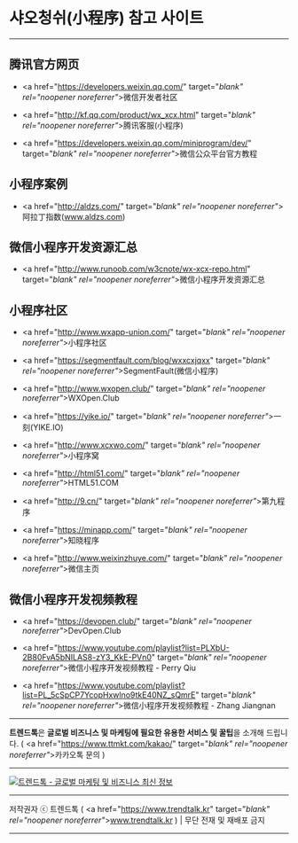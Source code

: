 # 샤오청쉬(小程序) 참고 사이트

<!-- <a name="index"></a> -->
***
## 腾讯官方网页

- <a href="https://developers.weixin.qq.com/" target="_blank" rel="noopener noreferrer"_>微信开发者社区</a>

- <a href="http://kf.qq.com/product/wx_xcx.html" target="_blank" rel="noopener noreferrer"_>腾讯客服(小程序)</a>

- <a href="https://developers.weixin.qq.com/miniprogram/dev/" target="_blank" rel="noopener noreferrer"_>微信公众平台官方教程</a>

## 小程序案例

- <a href="http://aldzs.com/" target="_blank" rel="noopener noreferrer"_>阿拉丁指数(www.aldzs.com)</a>

## 微信小程序开发资源汇总

- <a href="http://www.runoob.com/w3cnote/wx-xcx-repo.html" target="_blank" rel="noopener noreferrer"_>微信小程序开发资源汇总</a>

## 小程序社区

- <a href="http://www.wxapp-union.com/" target="_blank" rel="noopener noreferrer"_>小程序社区</a>

- <a href="https://segmentfault.com/blog/wxxcxjqxx" target="_blank" rel="noopener noreferrer"_>SegmentFault(微信小程序)</a>

- <a href="http://www.wxopen.club/" target="_blank" rel="noopener noreferrer"_>WXOpen.Club</a>

- <a href="https://yike.io/" target="_blank" rel="noopener noreferrer"_>一刻(YIKE.IO)</a>

- <a href="http://www.xcxwo.com/" target="_blank" rel="noopener noreferrer"_>小程序窝</a>

- <a href="http://html51.com/" target="_blank" rel="noopener noreferrer"_>HTML51.COM</a>

- <a href="http://9.cn/" target="_blank" rel="noopener noreferrer"_>第九程序</a>

- <a href="https://minapp.com/" target="_blank" rel="noopener noreferrer"_>知晓程序</a>

- <a href="http://www.weixinzhuye.com/" target="_blank" rel="noopener noreferrer"_>微信主页</a>

## 微信小程序开发视频教程

- <a href="https://devopen.club/" target="_blank" rel="noopener noreferrer"_>DevOpen.Club</a>

- <a href="https://www.youtube.com/playlist?list=PLXbU-2B80FvA5bNILAS8-zY3_KkE-PVn0" target="_blank" rel="noopener noreferrer"_>微信小程序开发视频教程 - Perry Qiu</a>

- <a href="https://www.youtube.com/playlist?list=PL_5cSpCP7YcopHxwlno9tkE40NZ_sQmrE" target="_blank" rel="noopener noreferrer"_>微信小程序开发视频教程 - Zhang Jiangnan</a>

***
**트렌드톡**은 **글로벌 비즈니스 및 마케팅에 필요한 유용한 서비스 및 꿀팁**을 소개해 드립니다. ( <a href="https://www.ttmkt.com/kakao/" target="_blank" rel="noopener noreferrer"_>카카오톡 문의</a> )

***
[![트렌드톡 - 글로벌 마케팅 및 비즈니스 최신 정보](https://hellotblog.files.wordpress.com/2018/04/trendtalk-china-cover-966x200.png#full)](#index)
***
저작권자 ⓒ 트렌드톡 ( <a href="https://www.trendtalk.kr" target="_blank" rel="noopener noreferrer"_>www.trendtalk.kr</a> ) | 무단 전재 및 재배포 금지
***
